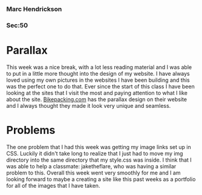 ### Marc Hendrickson
### Sec:50

# Parallax

This week was a nice break, with a lot less reading material and I was able to put in a little more thought into the design of my website. I have always loved using my own pictures in the websites I have been building and this was the perfect one to do that. Ever since the start of this class I have been looking at the sites that I visit the most and paying attention to what I like about the site. [Bikepacking.com](https://www.bikepacking.com) has the parallax design on their website and I always thought they made it look very unique and seamless.

# Problems

The one problem that I had this week was getting my image links set up in CSS. Luckily it didn't take long to realize that I just had to move my img directory into the same directory that my style.css was inside. I think that I was able to help a classmate: jaketheflare, who was having a similar problem to this. Overall this week went very smoothly for me and I am looking forward to maybe a creating a site like this past weeks as a portfolio for all of the images that I have taken.
